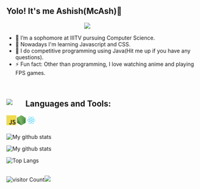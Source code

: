 ## Yolo! It's me Ashish(McAsh)👋

<img src="https://media.giphy.com/media/zWHvoItO4JWn7pkC4W/source.gif" width="300" align='right'>
<br/>

- 🔭 I’m a sophomore at IIITV pursuing Computer Science.
- 🌱 Nowadays I'm learning Javascript and CSS.
- 💬 I do competitive programming using Java(Hit me up if you have any questions).
- ⚡ Fun fact: Other than programming, I love watching anime and playing FPS games.


<br/>


## <img align='left' src="https://media.giphy.com/media/mTs11L9uuyGiI/giphy.gif" width="50"> Languages and Tools:

<img align="left" alt="JavaScript" width="26px" src="https://raw.githubusercontent.com/github/explore/80688e429a7d4ef2fca1e82350fe8e3517d3494d/topics/javascript/javascript.png" />
<img align="left" alt="Node.js" width="26px" src="https://raw.githubusercontent.com/github/explore/80688e429a7d4ef2fca1e82350fe8e3517d3494d/topics/nodejs/nodejs.png" />
<img align="left" alt="React" width="26px" src="https://raw.githubusercontent.com/github/explore/80688e429a7d4ef2fca1e82350fe8e3517d3494d/topics/react/react.png" />

<br/>
<br/>


![My github stats](https://github-readme-stats.vercel.app/api?username=mcash09&count_private=true&show_icons=true&theme=synthwave&include_all_commits=true)

![My github stats](https://github-readme-stats.vercel.app/api?username=mcash09&count_private=true&hide_title=true&show_icons=true&theme=gotham&include_all_commits=true)

![Top Langs](https://github-readme-stats.vercel.app/api/top-langs/?username=mcash09)
<br/>
<br/>



![visitor Count](https://visitor-badge.laobi.icu/badge?page_id=mcash09.mcash09)<img src="https://media.giphy.com/media/dxn6fRlTIShoeBr69N/giphy.gif" width="30">


